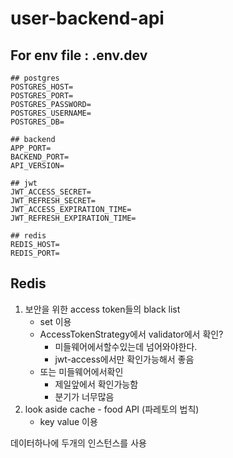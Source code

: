 # user-backend-api

## For env file : .env.dev

```env
## postgres
POSTGRES_HOST=
POSTGRES_PORT=
POSTGRES_PASSWORD=
POSTGRES_USERNAME=
POSTGRES_DB=

## backend
APP_PORT=
BACKEND_PORT=
API_VERSION=

## jwt
JWT_ACCESS_SECRET=
JWT_REFRESH_SECRET=
JWT_ACCESS_EXPIRATION_TIME=
JWT_REFRESH_EXPIRATION_TIME=

## redis
REDIS_HOST=
REDIS_PORT=
```

## Redis

1. 보안을 위한 access token들의 black list
   - set 이용
   - AccessTokenStrategy에서 validator에서 확인?
        - 미들웨어에서할수있는데 넘어와야한다.
        - jwt-access에서만 확인가능해서 좋음 
   - 또는 미들웨어에서확인
        - 제일앞에서 확인가능함
        - 분기가 너무많음
2. look aside cache - food API (파레토의 법칙)
   - key value 이용

데이터하나에 두개의 인스턴스를 사용
